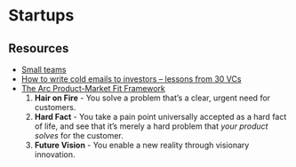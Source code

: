 # Startups

## Resources

- [Small teams](https://stevepulec.com/posts/small/)
- [How to write cold emails to investors – lessons from 30 VCs](https://www.flowrite.com/blog/cold-email-to-investors)
- [The Arc Product-Market Fit Framework](https://www.sequoiacap.com/article/pmf-framework/)
  1. **Hair on Fire** - You solve a problem that’s a clear, urgent need for customers.
  2. **Hard Fact** - You take a pain point universally accepted as a hard fact of life, and see that it’s merely a hard problem that _your product solves_ for the customer. 
  3. **Future Vision** - You enable a new reality through visionary innovation.

